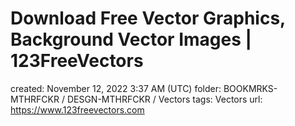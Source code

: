 # Download Free Vector Graphics, Background Vector Images | 123FreeVectors

created: November 12, 2022 3:37 AM (UTC)
folder: BOOKMRKS-MTHRFCKR / DESGN-MTHRFCKR / Vectors
tags: Vectors
url: https://www.123freevectors.com